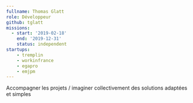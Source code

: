 ```yaml
---
fullname: Thomas Glatt
role: Développeur
github: tglatt
missions:
  - start: '2019-02-18'
    end: '2019-12-31'
    status: independent
startups:
    - tremplin
    - workinfrance
    - egapro
    - emjpm
---
```


Accompagner les projets / imaginer collectivement des solutions adaptées et simples
